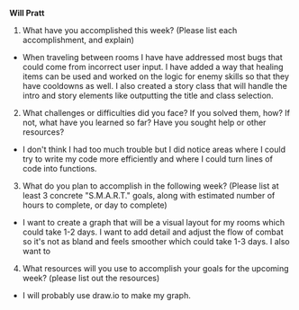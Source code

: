 **Will Pratt**
1. What have you accomplished this week? (Please list each accomplishment, and explain)
* When traveling between rooms I have have addressed most bugs that could come from incorrect user input. I have added a way that healing items can be used and worked on the logic for enemy skills so that they have cooldowns as well. I also created a story class that will handle the intro and story elements like outputting the title and class selection.
2. What challenges or difficulties did you face? If you solved them, how? If not, what have you learned so far? Have you sought help or other resources?
*  I don't think I had too much trouble but I did notice areas where I could try to write my code more efficiently and where I could turn lines of code into functions.
3. What do you plan to accomplish in the following week? (Please list at least 3 concrete "S.M.A.R.T." goals, along with estimated number of hours to complete, or day to complete)
* I want to create a graph that will be a visual layout for my rooms which could take 1-2 days. I want to add detail and adjust the flow of combat so it's not as bland and feels smoother which could take 1-3 days. I also want to 
4. What resources will you use to accomplish your goals for the upcoming week? (please list out the resources)
* I will probably use draw.io to make my graph. 
